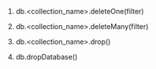 
<!-- Delete Document(s) -->

1. db.<collection_name>.deleteOne(filter)                    <!-- Deletes a single matching document -->

2. db.<collection_name>.deleteMany(filter)                   <!-- Deletes multiple matching documents -->


<!-- Delete collection -->

3. db.<collection_name>.drop()                               <!-- Deletes the entire collection -->


<!-- Delete Database -->

4. db.dropDatabase()                                         <!-- Deletes the current database -->